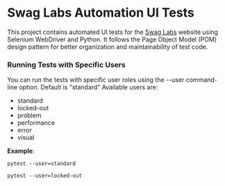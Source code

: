# Swag Labs Automation UI Tests


This project contains automated UI tests for the [Swag Labs](https://www.saucedemo.com/) website using Selenium WebDriver and Python. It follows the Page Object Model (POM) design pattern for better organization and maintainability of test code.

### Running Tests with Specific Users

You can run the tests with specific user roles using the --user command-line option. Default is "standard" Available users are: 
- standard
- locked-out
- problem
- performance
- error
- visual

**Example**:

```pytest --user=standard```

```pytest --user=locked-out```
